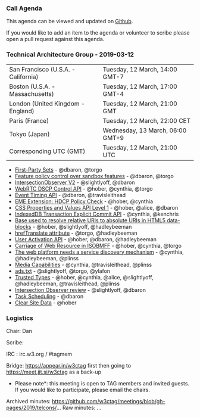 ### Call Agenda

This agenda can be viewed and updated on [Github](https://github.com/w3ctag/meetings/blob/gh-pages/2019/telcons/03-05-agenda.md).

If you would like to add an item to the agenda or volunteer to scribe please open a pull request against this agenda.

### Technical Architecture Group - 2019-03-12

<table>
<tr><td> San Francisco (U.S.A. - California) <td> Tuesday, 12 March, 14:00 GMT-7
<tr><td> Boston (U.S.A. - Massachusetts) <td> Tuesday, 12 March, 17:00 GMT-4
<tr><td> London (United Kingdom - England) <td> Tuesday, 12 March, 21:00 GMT
<tr><td> Paris (France) <td> Tuesday, 12 March, 22:00 CET
<tr><td> Tokyo (Japan) <td> Wednesday, 13 March, 06:00 GMT+9
<tr><td> Corresponding UTC (GMT) <td> Tuesday, 12 March, 21:00 UTC
</table>

* [First-Party Sets](https://github.com/w3ctag/design-reviews/issues/342) - @dbaron, @torgo
* [Feature policy control over sandbox features](https://github.com/w3ctag/design-reviews/issues/339) - @dbaron, @torgo
* [IntersectionObserver V2](https://github.com/w3ctag/design-reviews/issues/328) - @slightlyoff, @dbaron
* [WebRTC DSCP Control API](https://github.com/w3ctag/design-reviews/issues/325) - @hober, @cynthia, @torgo
* [Event Timing API](https://github.com/w3ctag/design-reviews/issues/324) - @dbaron, @travisleithead
* [EME Extension: HDCP Policy Check](https://github.com/w3ctag/design-reviews/issues/323) - @hober, @cynthia
* [CSS Properties and Values API Level 1](https://github.com/w3ctag/design-reviews/issues/318) - @hober, @alice, @dbaron
* [IndexedDB Transaction Explicit Commit API](https://github.com/w3ctag/design-reviews/issues/316) - @cynthia, @kenchris
* [Base used to resolve relative URIs to absolute URIs in HTML5 data-blocks](https://github.com/w3ctag/design-reviews/issues/312) - @hober, @slightlyoff, @hadleybeeman
* [hrefTranslate attribute](https://github.com/w3ctag/design-reviews/issues/301) - @torgo, @hadleybeeman
* [User Activation API](https://github.com/w3ctag/design-reviews/issues/300) - @hober, @dbaron, @hadleybeeman
* [Carriage of Web Resource in ISOBMFF](https://github.com/w3ctag/design-reviews/issues/285) - @hober, @cynthia, @torgo
* [The web platform needs a service discovery mechanism](https://github.com/w3ctag/design-reviews/issues/240) - @cynthia, @hadleybeeman, @plinss
* [Media Capabilities](https://github.com/w3ctag/design-reviews/issues/218) - @cynthia, @travisleithead, @plinss
* [ads.txt](https://github.com/w3ctag/design-reviews/issues/201) - @slightlyoff, @torgo, @ylafon
* [Trusted Types](https://github.com/w3ctag/design-reviews/issues/198) - @hober, @cynthia, @alice, @slightlyoff, @hadleybeeman, @travisleithead, @plinss
* [Intersection Observer review](https://github.com/w3ctag/design-reviews/issues/197) - @slightlyoff, @dbaron
* [Task Scheduling](https://github.com/w3ctag/design-reviews/issues/72) - @dbaron
* [Clear Site Data](https://github.com/w3ctag/design-reviews/issues/62) - @hober

### Logistics

Chair: Dan

Scribe:

IRC : irc.w3.org / #tagmem

Bridge: https://appear.in/w3ctag first then going to https://meet.jit.si/w3ctag as a back-up

* Please note*: this meeting is open to TAG members and invited guests. If you would like to participate, please email the chairs.

Archived minutes: https://github.com/w3ctag/meetings/blob/gh-pages/2019/telcons/...
Raw minutes: ...          
